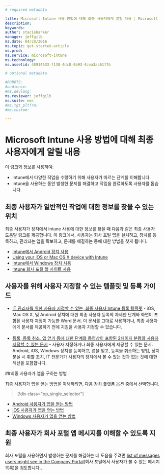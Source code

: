 ```yaml
---
# required metadata

title: Microsoft Intune 사용 방법에 대해 최종 사용자에게 알릴 내용 | Microsoft Intune
description:
keywords:
author: staciebarker
manager: jeffgilb
ms.date: 04/28/2016
ms.topic: get-started-article
ms.prod:
ms.service: microsoft-intune
ms.technology:
ms.assetid: 48914533-f138-4dc0-8b93-4cea3ac61f7b

# optional metadata

#ROBOTS:
#audience:
#ms.devlang:
ms.reviewer: jeffgilb
ms.suite: ems
#ms.tgt_pltfrm:
#ms.custom:

---
```




# Microsoft Intune 사용 방법에 대해 최종 사용자에게 알릴 내용

이 링크와 정보를 사용하여:

- Intune에서 다양한 작업을 수행하기 위해 사용자가 따르는 단계를 이해합니다.
- Intune을 사용하는 동안 발생한 문제를 해결하고 작업을 완료하도록 사용자를 돕습니다.


## 최종 사용자가 일반적인 작업에 대한 정보를 찾을 수 있는 위치

최종 사용자가 장치에서 Intune 사용에 대한 정보를 찾을 때 다음과 같은 최종 사용자 도움말 링크를 제공합니다. 이 링크에서, 사용자는 회사 포털 앱을 설치하고, 장치를 등록하고, 관리되는 앱을 확보하고, 문제를 해결하는 등에 대한 방법을 찾게 됩니다.

- [Intune에서 Android 장치 사용](/Intune/EndUser/using-your-android-device-with-intune)
- [Using your iOS or Mac OS X device with Intune](/Intune/EndUser/using-your-ios-or-mac-os-x-device-with-intune)
- [Intune에서 Windows 장치 사용](/Intune/EndUser/using-your-windows-device-with-intune)
- [Intune 회사 포털 웹 사이트 사용](/Intune/EndUser/using-the-intune-company-portal-website)


## 사용자를 위해 사용자 지정할 수 있는 템플릿 및 등록 가이드

- [IT 관리자를 위한 사용자 지정할 수 있는, 최종 사용자 Intune 등록 템플릿](https://gallery.technet.microsoft.com/End-user-Intune-enrollment-55dfd64a) - iOS, Mac OS X, 및 Android 장치에 대한 최종 사용자 등록의 자세한 단계와 화면이 포함된 사용자 지정이 가능한 Word 문서. 이 문서를 그대로 사용하거나, 최종 사용자에게 문서를 제공하기 전에 지침을 사용자 지정할 수 있습니다.</br></br>
- [등록, 등록 취소, 앱 얻기 등에 대한 단계와 동영상이 포함된 2페이지 분량의 사용자 지정할 수 있는 문서](https://gallery.technet.microsoft.com/Intune-End-User-Enrollment-3a0c9b0c#content) – 사용자 지정하거나 최종 사용자에게 제공할 수 있는 문서. Android, iOS, Windows 장치를 등록하고, 앱을 얻고, 등록을 취소하는 방법, 장치 분실 시 취할 조치, IT 전문가가 사용자의 장치에서 볼 수 있는 것과 없는 것에 대한 섹션을 포함합니다.

##최종 사용자가 앱을 구하는 방법

최종 사용자가 앱을 얻는 방법을 이해하려면, 다음 장치 플랫폼 옵션 중에서 선택합니다.

> [!div class="op_single_selector"]
- [Android 사용자가 앱을 얻는 방법](how-your-android-users-get-their-apps.md)
- [iOS 사용자가 앱을 얻는 방법](how-your-ios-users-get-their-apps.md)
- [Windows 사용자가 앱을 얻는 방법](how-your-windows-users-get-their-apps.md)

## 최종 사용자가 회사 포털 앱 메시지를 이해할 수 있도록 지원

회사 포털을 사용하면서 발생하는 문제를 해결하는 데 도움을 주려면 [list of messages users might see in the Company Portal](/Intune/Plan-Design/help-end-users-understand-company-portal-app-messages)(회사 포털에서 사용자가 볼 수 있는 메시지 목록)을 검토합니다..


<!--HONumber=May16_HO1-->


